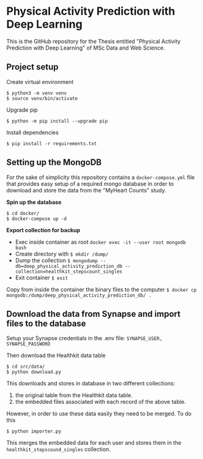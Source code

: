 # Physical Activity Prediction with Deep Learning
This is the GitHub repository for the Thesis entitled "Physical Activity Prediction with Deep Learning" of MSc Data and Web Science.


## Project setup

Create virtual environment

```
$ python3 -m venv venv
$ source venv/bin/activate
```

Upgrade pip

```
$ python -m pip install --upgrade pip
```

Install dependencies

```
$ pip install -r requirements.txt
```


## Setting up the MongoDB

For the sake of simplicity this repository contains a `docker-compose.yml`
file that provides easy setup of a required mongo database in order to
download and store the data from the "MyHeart Counts" study.

**Spin up the database**
```
$ cd docker/
$ docker-compose up -d
```

**Export collection for backup**

* Exec inside container as root
`docker exec -it --user root mongodb bash`
* Create directory with `$ mkdir /dump/`
* Dump the collection `$ mongodump --db=deep_physical_activity_prediction_db --collection=healthkit_stepscount_singles`
* Exit container `$ exit`

Copy from inside the container the binary files to the computer
`$ docker cp  mongodb:/dump/deep_physical_activity_prediction_db/ .`


## Download the data from Synapse and import files to the database

Setup your Synapse credentials in the .env file: `SYNAPSE_USER, SYNAPSE_PASSWORD`

Then download the Healthkit data table

```
$ cd src/data/
$ python download.py 
```

This downloads and stores in database in two different collections:
1. the original table from the Healthkit data table.
2. the embedded files associated with each record of the above table.

However, in order to use these data easily they need 
to be merged. To do this

```
$ python importer.py
```

This merges the embedded data for each user and 
stores them in the `healthkit_stepscound_singles` collection.
